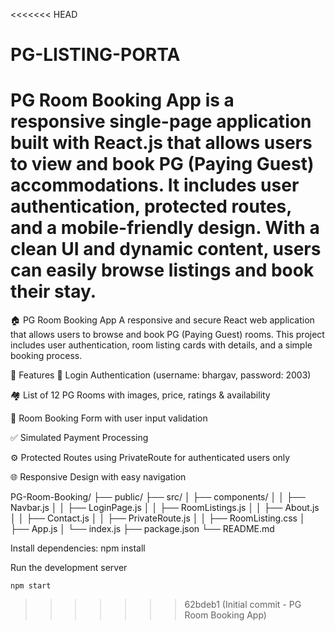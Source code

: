<<<<<<< HEAD
# PG-LISTING-PORTA
PG Room Booking App is a responsive single-page application built with React.js that allows users to view and book PG (Paying Guest) accommodations. It includes user authentication, protected routes, and a mobile-friendly design. With a clean UI and dynamic content, users can easily browse listings and book their stay. 
=======
🏠 PG Room Booking App
A responsive and secure React web application that allows users to browse and book PG (Paying Guest) rooms. This project includes user authentication, room listing cards with details, and a simple booking process.

🚀 Features
🔐 Login Authentication (username: bhargav, password: 2003)

🏘️ List of 12 PG Rooms with images, price, ratings & availability

📝 Room Booking Form with user input validation

✅ Simulated Payment Processing

⚙️ Protected Routes using PrivateRoute for authenticated users only

🌐 Responsive Design with easy navigation


PG-Room-Booking/
├── public/
├── src/
│   ├── components/
│   │   ├── Navbar.js
│   │   ├── LoginPage.js
│   │   ├── RoomListings.js
│   │   ├── About.js
│   │   ├── Contact.js
│   │   ├── PrivateRoute.js
│   │   ├── RoomListing.css
│   ├── App.js
│   └── index.js
├── package.json
└── README.md

Install dependencies:
    npm install


Run the development server

    npm start
>>>>>>> 62bdeb1 (Initial commit - PG Room Booking App)
